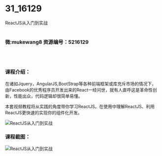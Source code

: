 # 31_16129
ReactJS从入门到实战
<br/></br>
<h3>微:mukewang8 资源编号：5216129</h3>
<br/></br>
<h3>课程介绍：</h3>
<p>在诸如Jquery，AngularJS,BootStrap等各种前端框架或库充斥市场的情况下，由Facebook的优秀程序员开发出来的React一经问世，就有人直呼这是革命性创新，性能出众，代码逻辑却很简单易懂。</p>
<p>本套视频教程将从实践的角度带你学习ReactJS。在使用中理解ReactJS、利用ReactJS更快速的实现你的组件化开发。</p>
<p><img src="https://www.ko996.com/wp-content/uploads/img/2020/11/2-39-300x147.png" alt="ReactJS从入门到实战"></p>
<div class="info-desc">
<h3>课程截图：</h3>
<p><img src="https://www.ko996.com/wp-content/uploads/img/2020/11/1-39.png" alt="ReactJS从入门到实战"></p>


			
</div>
